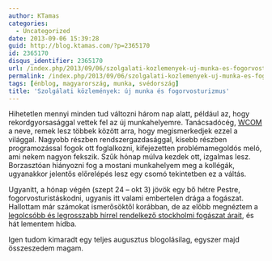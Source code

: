 ```yaml
---
author: KTamas
categories:
  - Uncategorized
date: 2013-09-06 15:39:28
guid: http://blog.ktamas.com/?p=2365170
id: 2365170
disqus_identifier: 2365170
url: /index.php/2013/09/06/szolgalati-kozlemenyek-uj-munka-es-fogorvosturizmus/
permalink: /index.php/2013/09/06/szolgalati-kozlemenyek-uj-munka-es-fogorvosturizmus/
tags: [énblog, magyarország, munka, svédország]
title: 'Szolgálati közlemények: új munka és fogorvosturizmus'
---
```


Hihetetlen mennyi minden tud változni három nap alatt, például az, hogy rekordgyorsasággal vettek fel az új munkahelyemre. Tanácsadócég, [WCOM](http://wcom.se) a neve, remek lesz többek között arra, hogy megismerkedjek ezzel a világgal. Nagyobb részben rendszergazdasággal, kisebb részben programozással fogok ott foglalkozni, kifejezetten problémamegoldós meló, ami nekem nagyon fekszik. Szűk hónap múlva kezdek ott, izgalmas lesz. Borzasztóan hiányozni fog a mostani munkahelyem meg a kollégák, ugyanakkor jelentős előrelépés lesz egy csomó tekintetben ez a váltás. 

Ugyanitt, a hónap végén (szept 24 &#8211; okt 3) jövök egy bő hétre Pestre, fogorvosturistáskodni, ugyanis itt valami embertelen drága a fogászat. Hallottam már számokat ismerősöktől korábban, de az előbb megnéztem a [legolcsóbb és legrosszabb hírrel rendelkező stockholmi fogászat árait](http://www.citydental.se/priser.asp), és hát lementem hídba. 

Igen tudom kimaradt egy teljes augusztus blogolásilag, egyszer majd összeszedem magam.
